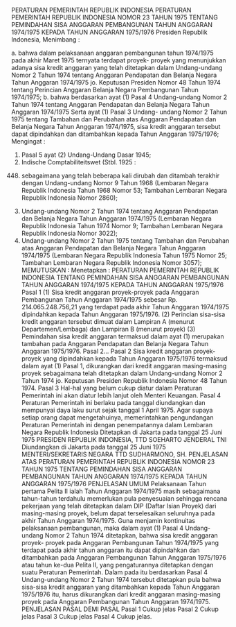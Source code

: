  PERATURAN PEMERINTAH REPUBLIK INDONESIA PERATURAN PEMERINTAH REPUBLIK INDONESIA NOMOR 23 TAHUN 1975 TENTANG PEMINDAHAN SISA ANGGARAN PEMBANGUNAN TAHUN ANGGARAN 1974/1975 KEPADA TAHUN ANGGARAN 1975/1976 Presiden Republik Indonesia,
Menimbang :

a. bahwa dalam pelaksanaan anggaran pembangunan tahun 1974/1975 pada akhir Maret 1975 ternyata terdapat proyek- proyek yang menunjukkan adanya sisa kredit anggaran yang telah ditetapkan dalam Undang-undang Nomor 2 Tahun 1974 tentang Anggaran Pendapatan dan Belanja Negara Tahun Anggaran 1974/1975 jo. Keputusan Presiden Nomor 48 Tahun 1974 tentang Perincian Anggaran Belanja Negara Pembangunan Tahun 1974/1975;
b. bahwa berdasarkan ayat (1) Pasal 4 Undang-undang Nomor 2 Tahun 1974 tentang Anggaran Pendapatan dan Belanja Negara Tahun Anggaran 1974/1975 Serta ayat (1) Pasal 3 Undang- undang Nomor 2 Tahun 1975 tentang Tambahan dan Perubahan atas Anggaran Pendapatan dan Belanja Negara Tahun Anggaran 1974/1975, sisa kredit anggaran tersebut dapat dipindahkan dan ditambahkan kepada Tahun Anggaran 1975/1976;
Mengingat :

1. Pasal 5 ayat (2) Undang-Undang Dasar 1945;
2. Indische Comptabiliteitswet (Stbl. 1925 :
448) sebagaimana yang telah beberapa kali dirubah dan ditambah terakhir dengan Undang-undang Nomor 9 Tahun 1968 (Lembaran Negara Republik Indonesia Tahun 1968 Nomor 53; Tambahan Lembaran Negara Republik Indonesia Nomor 2860);
3. Undang-undang Nomor 2 Tahun 1974 tentang Anggaran Pendapatan dan Belanja Negara Tahun Anggaran 1974/1975 (Lembaran Negara Republik Indonesia Tahun 1974 Nomor 9; Tambahan Lembaran Negara Republik Indonesia Nomor 3022);
4. Undang-undang Nomor 2 Tahun 1975 tentang Tambahan dan Perubahan atas Anggaran Pendapatan dan Belanja Negara Tahun Anggaran 1974/1975 (Lembaran Negara Republik Indonesia Tahun 1975 Nomor 25; Tambahan Lembaran Negara Republik Indonesia Nomor 3057);
MEMUTUSKAN :
 Menetapkan : PERATURAN PEMERINTAH REPUBLIK INDONESIA TENTANG PEMINDAHAN SISA ANGGARAN PEMBANGUNAN TAHUN ANGGARAN 1974/1975 KEPADA TAHUN ANGGARAN 1975/1976
Pasal 1
(1) Sisa kredit anggaran proyek-proyek pada Anggaran Pembangunan Tahun Anggaran 1974/1975 sebesar Rp. 214.065.248.756,21 yang terdapat pada akhir Tahun Anggaran 1974/1975 dipindahkan kepada Tahun Anggaran 1975/1976.
(2) Perincian sisa-sisa kredit anggaran tersebut dimuat dalam Lampiran A (menurut Departemen/Lembaga) dan Lampiran B (menurut proyek) (3) Pemindahan sisa kredit anggaran termaksud dalam ayat (1) merupakan tambahan pada Anggaran Pendapatan dan Belanja Negara Tahun Anggaran 1975/1976. Pasal 2...
Pasal 2
Sisa kredit anggaran proyek-proyek yang dipindahkan kepada Tahun Anggaran 1975/1976 termaksud dalam ayat (1) Pasal 1, dikurangkan dari kredit anggaran masing-masing proyek sebagaimana telah ditetapkan dalam Undang-undang Nomor 2 Tahun 1974 jo. Keputusan Presiden Republik Indonesia Nomor 48 Tahun 1974.
Pasal 3
Hal-hal yang belum cukup diatur dalam Peraturan Pemerintah ini akan diatur lebih lanjut oleh Menteri Keuangan.
Pasal 4
Peraturan Pemerintah ini berlaku pada tanggal diundangkan dan mempunyai daya laku surut sejak tanggal 1 April 1975. Agar supaya setiap orang dapat mengetahuinya, memerintahkan pengundangan Peraturan Pemerintah ini dengan penempatannya dalam Lembaran Negara Republik Indonesia Ditetapkan di Jakarta pada tanggal 25 Juni 1975 PRESIDEN REPUBLIK INDONESIA, TTD SOEHARTO JENDERAL TNI Diundangkan di Jakarta pada tanggal 25 Juni 1975 MENTERI/SEKRETARIS NEGARA TTD SUDHARMONO, SH. PENJELASAN ATAS PERATURAN PEMERINTAH REPUBLIK INDONESIA NOMOR 23 TAHUN 1975 TENTANG PEMINDAHAN SISA ANGGARAN PEMBANGUNAN TAHUN ANGGARAN 1974/1975 KEPADA TAHUN ANGGARAN 1975/1976 PENJELASAN UMUM Pelaksanaan Tahun pertama Pelita II ialah Tahun Anggaran 1974/1975 masih sebagaimana tahun-tahun terdahulu memerlukan pula penyesuaian sehingga rencana pekerjaan yang telah ditetapkan dalam DIP (Daftar Isian Proyek) dari masing-masing proyek, belum dapat terselesaikan seluruhnya pada akhir Tahun Anggaran 1974/1975. Guna menjamin kontinuitas pelaksanaan pembangunan, maka dalam ayat (1) Pasal 4 Undang-undang Nomor 2 Tahun 1974 ditetapkan, bahwa sisa kredit anggaran proyek- proyek pada Anggaran Pembangunan Tahun 1974/1975 yang terdapat pada akhir tahun anggaran itu dapat dipindahkan dan ditambahkan pada Anggaran Pembangunan Tahun Anggaran 1975/1976 atau tahun ke-dua Pelita II, yang pengaturannya ditetapkan dengan suatu Peraturan Pemerintah. Dalam pada itu berdasarkan Pasal 4 Undang-undang Nomor 2 Tahun 1974 tersebut ditetapkan pula bahwa sisa-sisa kredit anggaran yang ditambahkan kepada Tahun Anggaran 1975/1976 itu, harus dikurangkan dari kredit anggaran masing-masing proyek pada Anggaran Pembangunan Tahun Anggaran 1974/1975. PENJELASAN PASAL DEMI PASAL
Pasal 1
Cukup jelas
Pasal 2
Cukup jelas
Pasal 3
Cukup jelas
Pasal 4
Cukup jelas.